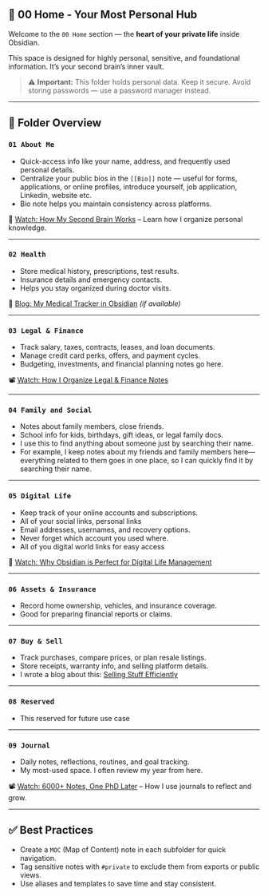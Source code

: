 ## 🏡 00 Home - Your Most Personal Hub

Welcome to the `00 Home` section — the **heart of your private life** inside Obsidian.

This space is designed for highly personal, sensitive, and foundational information. It’s your second brain’s inner vault.

> ⚠️ **Important:** This folder holds personal data. Keep it secure. Avoid storing passwords — use a password manager instead.

---
## 📁 Folder Overview

### `01 About Me`
- Quick-access info like your name, address, and frequently used personal details.
- Centralize your public bios in the `[[Bio]]` note — useful for forms, applications, or online profiles, introduce yourself, job application, Linkedin, website etc.
- Bio note helps you maintain consistency across platforms.


🎥 [Watch: How My Second Brain Works](https://youtu.be/XFkdIgvAMrg) – Learn how I organize personal knowledge.

---
### `02 Health`
- Store medical history, prescriptions, test results.
- Insurance details and emergency contacts.
- Helps you stay organized during doctor visits.


📘 [Blog: My Medical Tracker in Obsidian](https://blog.shuvangkar.com/) _(if available)_

---
### `03 Legal & Finance`
- Track salary, taxes, contracts, leases, and loan documents.
- Manage credit card perks, offers, and payment cycles.
- Budgeting, investments, and financial planning notes go here.

📽️ [Watch: How I Organize Legal & Finance Notes](https://youtu.be/XFkdIgvAMrg?t=300)

---
### `04 Family and Social`
- Notes about family members, close friends.
- School info for kids, birthdays, gift ideas, or legal family docs.
- I use this to find anything about someone just by searching their name.
- For example, I keep notes about my friends and family members here—everything related to them goes in one place, so I can quickly find it by searching their name.


---
### `05 Digital Life`

- Keep track of your online accounts and subscriptions.
- All of your social links, personal links
- Email addresses, usernames, and recovery options.
- Never forget which account you used where.
- All of you digital world links for easy access

🎥 [Watch: Why Obsidian is Perfect for Digital Life Management](https://youtu.be/uqVIxyFfboU)

---
### `06 Assets & Insurance`
- Record home ownership, vehicles, and insurance coverage.
- Good for preparing financial reports or claims.


---
### `07 Buy & Sell`

- Track purchases, compare prices, or plan resale listings.
- Store receipts, warranty info, and selling platform details.
- I wrote a blog about this: [Selling Stuff Efficiently](https://blog.shuvangkardsas.com/)


---
### `08 Reserved`
- This reserved for future use case

---
### `09 Journal`
- Daily notes, reflections, routines, and goal tracking.
- My most-used space. I often review my year from here.

📽️ [Watch: 6000+ Notes, One PhD Later](https://youtu.be/z_YQXeoS-nY?t=215) – How I use journals to reflect and grow.

---
## ✅ Best Practices
- Create a `MOC` (Map of Content) note in each subfolder for quick navigation.
- Tag sensitive notes with `#private` to exclude them from exports or public views.
- Use aliases and templates to save time and stay consistent.

